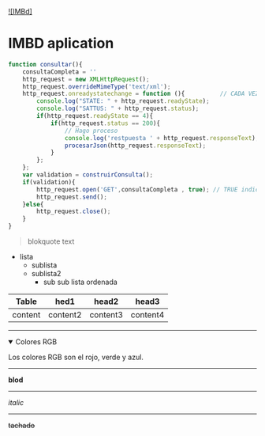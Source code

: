 [![IMBd]](https://www.imdb.com/)
# IMBD aplication
 
```JavaScript 
function consultar(){
    consultaCompleta = ''
    http_request = new XMLHttpRequest();
    http_request.overrideMimeType('text/xml');
    http_request.onreadystatechange = function (){          // CADA VEZ QUE CAMBIE EL ESTADO DE LA CONEXION
        console.log("STATE: " + http_request.readyState);
        console.log("SATTUS: " + http_request.status);
        if(http_request.readyState == 4){
            if(http_request.status == 200){
                // Hago proceso
                console.log('restpuesta ' + http_request.responseText);
                procesarJson(http_request.responseText);
            }
        };
    };
    var validation = construirConsulta();
    if(validation){
        http_request.open('GET',consultaCompleta , true); // TRUE indica asincrona
        http_request.send();
    }else{
        http_request.close();
    }
}   
```
> blokquote text

- lista
    - sublista
    - sublista2
        - sub sub lista ordenada

|Table| hed1|head2|head3|
|---|---|---|---|
|content|content2|content3|content4|

***

<details open="open">
    <summary>Colores RGB</summary>
    <p>Los colores RGB son el rojo, verde y azul.</p>
</details>

- - - -

**blod**

----

*italic*

----

~~tachado~~

